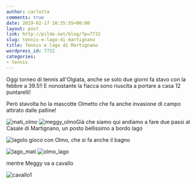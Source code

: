 ```yaml
---
author: carlotta
comments: true
date: 2019-02-17 18:35:55+00:00
layout: post
link: http://pilde.net/blog/?p=7732
slug: tennis-e-lago-di-martignano
title: Tennis e lago di Martignano
wordpress_id: 7732
categories:
- tennis
---
```


Oggi torneo di tennis all'Olgiata, anche se solo due giorni fa stavo con la febbre a 39.5!! E nonostante la fiacca sono riuscita a portare a casa 12 puntarelli!

Però stavolta ho la mascotte Olmetto che fa anche invasione di campo attirato dalle palline!

![mati_olmo](http://pilde.net/blog/wp-content/uploads/2019/03/mati_olmo.png) ![meggy_olmo](http://pilde.net/blog/wp-content/uploads/2019/03/meggy_olmo.png)Già che siamo qui andiamo a fare due passi al Casale di Martignano, un posto bellissimo a bordo lago

![lago](http://pilde.net/blog/wp-content/uploads/2019/03/lago.png)Io gioco con Olmo, che si fa anche il bagno

![lago_mati](http://pilde.net/blog/wp-content/uploads/2019/03/lago_mati.png) ![olmo_lago](http://pilde.net/blog/wp-content/uploads/2019/03/olmo_lago.png)

mentre Meggy va a cavallo

![cavallo1](http://pilde.net/blog/wp-content/uploads/2019/03/cavallo1.png)
